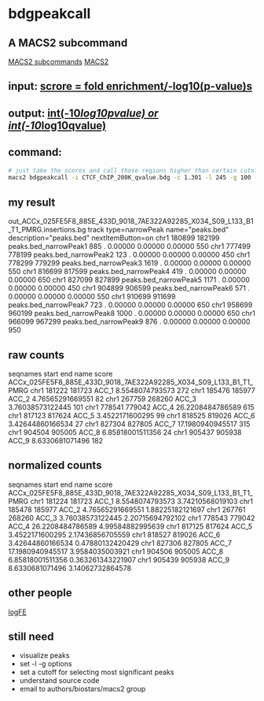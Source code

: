 
# bdgpeakcall
## A MACS2 subcommand
[MACS2 subcommands](https://github.com/taoliu/MACS/wiki/Advanced:-Call-peaks-using-MACS2-subcommands#Step_1_Filter_duplicates)
[MACS2](https://www.ncbi.nlm.nih.gov/pmc/articles/PMC3868217/)
## input: [scrore = fold enrichment/-log10(p-value)s](https://github.com/taoliu/MACS/tree/master/test/standard_results_bdgcmp)
## output: [int(-10*log10pvalue) or int(-10*log10qvalue)](https://github.com/taoliu/MACS/blob/master/test/standard_results_bdgpeakcall/run_bdgpeakcall_w_prefix_c2.0_l200_g30_peaks.narrowPeak)
## command:
```bash
# just take the scores and call those regions higher than certain cutoff.
macs2 bdgpeakcall -i CTCF_ChIP_200K_qvalue.bdg -c 1.301 -l 245 -g 100 -o CTCF_ChIP_200K_peaks.bed
```
## my result
out_ACCx_025FE5F8_885E_433D_9018_7AE322A92285_X034_S09_L133_B1_T1_PMRG.insertions.bg
track type=narrowPeak name="peaks.bed" description="peaks.bed" nextItemButton=on
chr1    180899  182199  peaks.bed_narrowPeak1   885     .       0.00000 0.00000 0.00000 550
chr1    777499  778199  peaks.bed_narrowPeak2   123     .       0.00000 0.00000 0.00000 450
chr1    778299  779299  peaks.bed_narrowPeak3   1619    .       0.00000 0.00000 0.00000 550
chr1    816699  817599  peaks.bed_narrowPeak4   419     .       0.00000 0.00000 0.00000 650
chr1    827099  827899  peaks.bed_narrowPeak5   1171    .       0.00000 0.00000 0.00000 450
chr1    904899  906599  peaks.bed_narrowPeak6   571     .       0.00000 0.00000 0.00000 550
chr1    910699  911699  peaks.bed_narrowPeak7   723     .       0.00000 0.00000 0.00000 650
chr1    958699  960199  peaks.bed_narrowPeak8   1000    .       0.00000 0.00000 0.00000 650
chr1    966099  967299  peaks.bed_narrowPeak9   876     .       0.00000 0.00000 0.00000 950
## raw counts
seqnames        start   end     name    score   ACCx_025FE5F8_885E_433D_9018_7AE322A92285_X034_S09_L133_B1_T1_PMRG
chr1 181222 181723 ACC_1 8.5548074793573 272
chr1 185476 185977 ACC_2 4.76565291669551 82
chr1 267759 268260 ACC_3 3.76038573122445 101
chr1 778541 779042 ACC_4 26.2208484786589 615
chr1 817123 817624 ACC_5 3.4522171600295 99
chr1 818525 819026 ACC_6 3.42644860166534 27
chr1 827304 827805 ACC_7 17.1980940945517 315
chr1 904504 905005 ACC_8 6.85818001511356 24
chr1 905437 905938 ACC_9 8.6330681071496 182
## normalized counts
seqnames start end name score ACCx_025FE5F8_885E_433D_9018_7AE322A92285_X034_S09_L133_B1_T1_PMRG
chr1 181224 181723 ACC_1 8.5548074793573 3.74210568019103
chr1 185478 185977 ACC_2 4.76565291669551 1.88225182121697
chr1 267761 268260 ACC_3 3.76038573122445 2.20715694792102
chr1 778543 779042 ACC_4 26.2208484786589 4.99584882995639
chr1 817125 817624 ACC_5 3.4522171600295 2.17436856705559
chr1 818527 819026 ACC_6 3.42644860166534 0.47880132420429
chr1 827306 827805 ACC_7 17.1980940945517 3.9584035003921
chr1 904506 905005 ACC_8 6.85818001511356 0.363261343221907
chr1 905439 905938 ACC_9 8.6330681071496 3.14062732864578
## other people 
[logFE](https://www.ncbi.nlm.nih.gov/geo/query/acc.cgi?acc=GSM2730586)
## still need
- visualize peaks
- set -l -g options
- set a cutoff for selecting most significant peaks
- understand source code
- email to authors/biostars/macs2 group


<!--stackedit_data:
eyJoaXN0b3J5IjpbNjg2MzA5MzIsLTE5ODc1NzUzNiw3OTQ4Nz
A4NDksLTE1MDY5NDM5OTQsODc5NTc1MDczLDExNjczMDU4NDdd
fQ==
-->